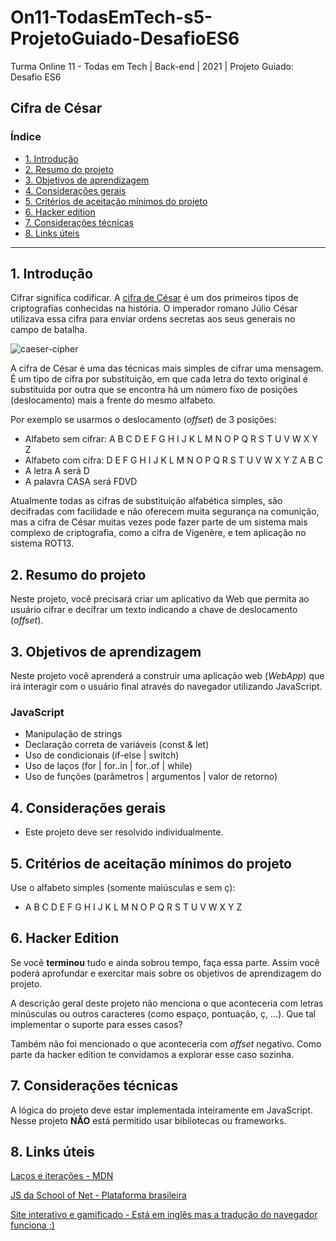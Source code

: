# On11-TodasEmTech-s5-ProjetoGuiado-DesafioES6

Turma Online 11 - Todas em Tech | Back-end | 2021 | Projeto Guiado: Desafio ES6

## Cifra de César

### Índice

- [1. Introdução](#1-introdução)
- [2. Resumo do projeto](#2-resumo-do-projeto)
- [3. Objetivos de aprendizagem](#3-objetivos-de-aprendizagem)
- [4. Considerações gerais](#4-considerações-gerais)
- [5. Critérios de aceitação mínimos do projeto](#5-criterios-de-aceitação-mínimos-do-projeto)
- [6. Hacker edition](#6-hacker-edition)
- [7. Considerações técnicas](#7-considerações-técnicas)
- [8. Links úteis](#8-considerações-técnicas)

---

## 1. Introdução

Cifrar significa codificar. A [cifra de César](https://pt.wikipedia.org/wiki/Cifra_de_C%C3%A9sar) é um dos primeiros tipos de criptografias conhecidas na história. O imperador romano Júlio César utilizava essa cifra para enviar ordens secretas aos seus generais no campo de batalha.

![caeser-cipher](https://user-images.githubusercontent.com/11894994/60990999-07ffdb00-a320-11e9-87d0-b7c291bc4cd1.png)

A cifra de César é uma das técnicas mais simples de cifrar uma mensagem. É um tipo de cifra por substituição, em que cada letra do texto original é substituida por outra que se encontra há um número fixo de posições (deslocamento) mais a frente do mesmo alfabeto.

Por exemplo se usarmos o deslocamento (_offset_) de 3 posições:

- Alfabeto sem cifrar: A B C D E F G H I J K L M N O P Q R S T U V W X Y Z
- Alfabeto com cifra: D E F G H I J K L M N O P Q R S T U V W X Y Z A B C
- A letra A será D
- A palavra CASA será FDVD

Atualmente todas as cifras de substituição alfabética simples, são decifradas com facilidade e não oferecem muita segurança na comunição, mas a cifra de César muitas vezes pode fazer parte de um sistema mais complexo de criptografia, como a cifra de Vigenère, e tem aplicação no sistema ROT13.

## 2. Resumo do projeto

Neste projeto, você precisará criar um aplicativo da Web que permita ao usuário cifrar e decifrar um texto indicando a chave de deslocamento (_offset_).

## 3. Objetivos de aprendizagem

Neste projeto você aprenderá a construir uma aplicação web (_WebApp_) que irá interagir com o usuário final através do navegador utilizando JavaScript.

### JavaScript

- Manipulação de strings
- Declaração correta de variáveis (const & let)
- Uso de condicionais (if-else | switch)
- Uso de laços (for | for..in | for..of | while)
- Uso de funções (parâmetros | argumentos | valor de retorno)

## 4. Considerações gerais

- Este projeto deve ser resolvido individualmente.

## 5. Critérios de aceitação mínimos do projeto

Use o alfabeto simples (somente maiúsculas e sem ç):

- A B C D E F G H I J K L M N O P Q R S T U V W X Y Z

<!-- ### Interface do usuário (UI)

A interface deve permitir ao usuário:

* Eleger um _offset_ indicando quantas posições de deslocamento de caracteres
  quer que a cifra utilize.
* Inserir uma mensagem (texto) para ser cifrada.
* Ver o resultado da mensagem cifrada.
* Inserir uma mensagem (texto) para ser decifrada.
* Ver o resultado da mensagem decifrada. -->

## 6. Hacker Edition

Se você **terminou** tudo e ainda sobrou tempo, faça essa parte. Assim você poderá aprofundar e exercitar mais sobre os objetivos de aprendizagem do projeto.

A descrição geral deste projeto não menciona o que aconteceria com letras minúsculas ou outros caracteres (como espaço, pontuação, ç, ...). Que tal implementar o suporte para esses casos?

Também não foi mencionado o que aconteceria com _offset_ negativo. Como parte da hacker edition te convidamos a explorar esse caso sozinha.

## 7. Considerações técnicas

A lógica do projeto deve estar implementada inteiramente em JavaScript. Nesse projeto **NÃO** está permitido usar bibliotecas ou frameworks.

## 8. Links úteis

[Laços e iterações - MDN](https://developer.mozilla.org/pt-BR/docs/Web/JavaScript/Guide/Loops_and_iteration)

[JS da School of Net - Plataforma brasileira](https://www.schoolofnet.com/curso/frontend/javascript/iniciando-com-javascript-rev3/)

[Site interativo e gamificado - Está em inglês mas a tradução do navegador funciona ;)](https://learnjavascript.online/)
